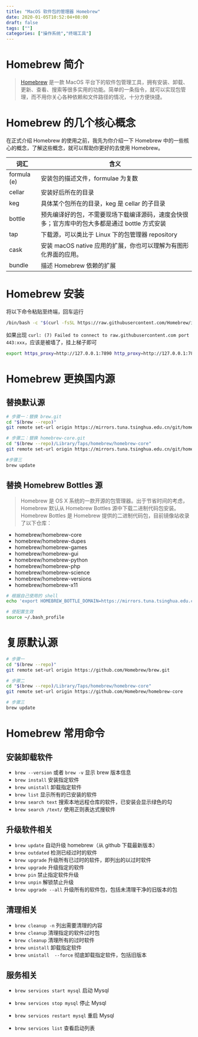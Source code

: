 ```yaml
---
title: "MacOS 软件包的管理器 Homebrew"
date: 2020-01-05T10:52:04+08:00
draft: false
tags: [""]
categories: ["操作系统","终端工具"]
---
```


[introduce]: https://brew.sh/index_zh-cn

# Homebrew 简介

> [Homebrew][introduce] 是一款 MacOS 平台下的软件包管理工具，拥有安装、卸载、更新、查看、搜索等很多实用的功能。简单的一条指令，就可以实现包管理，而不用你关心各种依赖和文件路径的情况，十分方便快捷。

# Homebrew 的几个核心概念

在正式介绍 Homebrew 的使用之前，我先为你介绍一下 Homebrew 中的一些核心的概念，了解这些概念，就可以帮助你更好的去使用 Homebrew。

| 词汇        | 含义                                                         |
| ----------- | ------------------------------------------------------------ |
| formula (e) | 安装包的描述文件，formulae 为复数                            |
| cellar      | 安装好后所在的目录                                           |
| keg         | 具体某个包所在的目录，keg 是 cellar 的子目录                 |
| bottle      | 预先编译好的包，不需要现场下载编译源码，速度会快很多；官方库中的包大多都是通过 bottle 方式安装 |
| tap         | 下载源，可以类比于 Linux 下的包管理器 repository             |
| cask        | 安装 macOS native 应用的扩展，你也可以理解为有图形化界面的应用。 |
| bundle      | 描述 Homebrew 依赖的扩展                                     |

# Homebrew 安装

将以下命令粘贴至终端，回车运行

```bash
/bin/bash -c "$(curl -fsSL https://raw.githubusercontent.com/Homebrew/install/master/install.sh)"
```

如果出现 `curl: (7) Failed to connect to raw.githubusercontent.com port 443:xxx`，应该是被墙了，挂上梯子即可

```bash
export https_proxy=http://127.0.0.1:7890 http_proxy=http://127.0.0.1:7890 all_proxy=socks5://127.0.0.1:7890
```

# Homebrew 更换国内源

## 替换默认源

``` bash
# 步骤一：替换 brew.git
cd "$(brew --repo)"
git remote set-url origin https://mirrors.tuna.tsinghua.edu.cn/git/homebrew/brew.git

# 步骤二：替换 homebrew-core.git
cd "$(brew --repo)/Library/Taps/homebrew/homebrew-core"
git remote set-url origin https://mirrors.tuna.tsinghua.edu.cn/git/homebrew/homebrew-core.git

#步骤三
brew update
```

## 替换 Homebrew Bottles 源

>Homebrew 是 OS X 系统的一款开源的包管理器。出于节省时间的考虑，Homebrew 默认从 Homebrew Bottles 源中下载二进制代码包安装。Homebrew Bottles 是 Homebrew 提供的二进制代码包，目前镜像站收录了以下仓库：

- homebrew/homebrew-core
- homebrew/homebrew-dupes
- homebrew/homebrew-games
- homebrew/homebrew-gui
- homebrew/homebrew-python
- homebrew/homebrew-php
- homebrew/homebrew-science
- homebrew/homebrew-versions
- homebrew/homebrew-x11

``````bash
# 根据自己使用的 shell
echo 'export HOMEBREW_BOTTLE_DOMAIN=https://mirrors.tuna.tsinghua.edu.cn/homebrew-bottles' >> ~/.bash_profile
``````

```bash
# 使配置生效
source ~/.bash_profile
```

# 复原默认源

```bash
# 步骤一
cd "$(brew --repo)"
git remote set-url origin https://github.com/Homebrew/brew.git

# 步骤二
cd "$(brew --repo)/Library/Taps/homebrew/homebrew-core"
git remote set-url origin https://github.com/Homebrew/homebrew-core

# 步骤三
brew update
```

# Homebrew 常用命令

## 安装卸载软件

- `brew --version` 或者 `brew -v` 显示 brew 版本信息
- `brew install` 安装指定软件
- `brew unistall`  卸载指定软件
- `brew list`  显示所有的已安装的软件
- `brew search text` 搜索本地远程仓库的软件，已安装会显示绿色的勾
- `brew search /text/` 使用正则表达式搜软件

##  升级软件相关

- `brew update` 自动升级 homebrew（从 github 下载最新版本）
- `brew outdated` 检测已经过时的软件
- `brew upgrade`  升级所有已过时的软件，即列出的以过时软件
- `brew upgrade` 升级指定的软件
- `brew pin` 禁止指定软件升级
- `brew unpin` 解锁禁止升级
- `brew upgrade --all` 升级所有的软件包，包括未清理干净的旧版本的包

## 清理相关

- `brew cleanup -n` 列出需要清理的内容
- `brew cleanup` 清理指定的软件过时包
- `brew cleanup` 清理所有的过时软件
- `brew unistall` 卸载指定软件
- `brew unistall  --force` 彻底卸载指定软件，包括旧版本

## 服务相关

- `brew services start mysql` 启动 Mysql

- `brew services stop mysql` 停止 Mysql

- `brew services restart mysql` 重启 Mysql

- `brew services list` 查看启动列表
